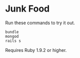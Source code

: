 Junk Food
=========

Run these commands to try it out.

    bundle
    mongod
    rails s

Requires Ruby 1.9.2 or higher.
